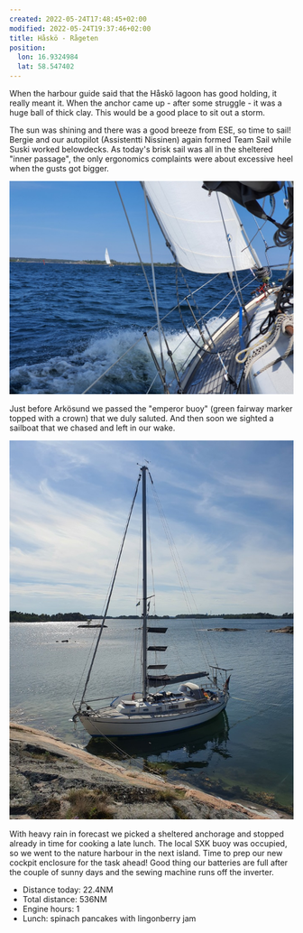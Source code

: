 ```yaml
---
created: 2022-05-24T17:48:45+02:00
modified: 2022-05-24T19:37:46+02:00
title: Håskö - Rågeten
position:
  lon: 16.9324984
  lat: 58.547402
---
```


When the harbour guide said that the Håskö lagoon has good holding, it really meant it. When the anchor came up - after some struggle - it was a huge ball of thick clay. This would be a good place to sit out a storm.

The sun was shining and there was a good breeze from ESE, so time to sail! Bergie and our autopilot (Assistentti Nissinen) again formed Team Sail while Suski worked belowdecks. As today's brisk sail was all in the sheltered "inner passage", the only ergonomics complaints were about excessive heel when the gusts got bigger.

![Chase is on](../2022/6145f08b9d9a3fbd7ef0f0c0321bb0ef.jpg) 

Just before Arkösund we passed the "emperor buoy" (green fairway marker topped with a crown) that we duly saluted. And then soon we sighted a sailboat that we chased and left in our wake.

![Tied up](../2022/848fbcf1927192cef0e3b919225c90a1.jpg) 

With heavy rain in forecast we picked a sheltered anchorage and stopped already in time for cooking a late lunch. The local SXK buoy was occupied, so we went to the nature harbour in the next island. Time to prep our new cockpit enclosure for the task ahead! Good thing our batteries are full after the couple of sunny days and the sewing machine runs off the inverter.

* Distance today: 22.4NM
* Total distance: 536NM
* Engine hours: 1
* Lunch: spinach pancakes with lingonberry jam

